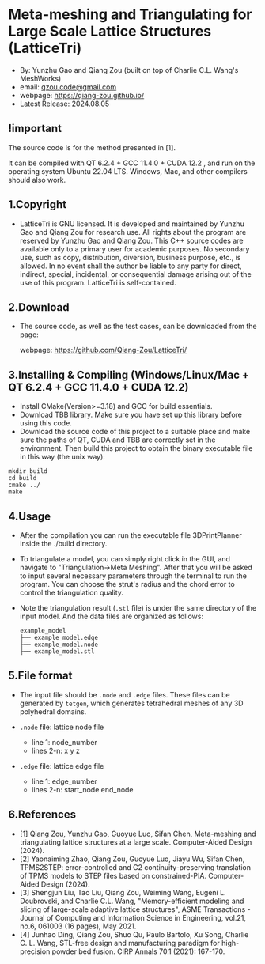 # Meta-meshing and Triangulating for Large Scale Lattice Structures (LatticeTri)

- By: Yunzhu Gao and Qiang Zou (built on top of Charlie C.L. Wang's MeshWorks)
-  email: qzou.code@gmail.com
- webpage: https://qiang-zou.github.io/
- Latest Release: 2024.08.05

## !important
The source code is for the method presented in [1].

It can be compiled with QT 6.2.4 + GCC 11.4.0 + CUDA 12.2 , and run on the operating system Ubuntu 22.04 LTS. Windows, Mac, and other compilers should also work.


1.Copyright
-----------

- LatticeTri is GNU licensed. It is developed and maintained by Yunzhu Gao and Qiang Zou for research use. All rights about the program are reserved by Yunzhu Gao and Qiang Zou. This C++ source codes are available only to a primary user for academic purposes. No secondary use, such as copy, distribution, diversion, business purpose, etc., is allowed. In no event shall the author be liable to any party for direct, indirect, special, incidental, or consequential damage arising out of the use of this program. LatticeTri is self-contained.


2.Download
----------

- The source code, as well as the test cases, can be downloaded from the page: 

  webpage: https://github.com/Qiang-Zou/LatticeTri/

3.Installing & Compiling (Windows/Linux/Mac + QT 6.2.4 + GCC 11.4.0 + CUDA 12.2)
-------------------------------------------

- Install CMake(Version>=3.18) and GCC for build essentials.
- Download TBB library. Make sure you have set up this library before using this code.
- Download the source code of this project to a suitable place and make sure the paths of QT, CUDA and TBB are correctly set in the environment. Then build this project to obtain the binary executable file in this way (the unix way):

```shell
mkdir build
cd build
cmake ../
make
```

4.Usage
-------

- After the compilation you can run the executable file 3DPrintPlanner inside the ./build directory.

- To triangulate a model, you can simply right click in the GUI, and navigate to "Triangulation->Meta Meshing". After that you will be asked to input several necessary parameters through the terminal to run the program. You can choose the strut's radius and the chord error to control the triangulation quality.

- Note the triangulation result (`.stl` file) is under the same directory of the input model. And the data files are organized as follows:

  ```
  example_model
  ├── example_model.edge
  ├── example_model.node
  ├── example_model.stl
  ```

5.File format
-------------

- The input file should be `.node` and `.edge` files. These files can be generated by `tetgen`, which generates tetrahedral meshes of any 3D polyhedral domains.
- `.node` file: lattice node file
  - line 1: node_number
  - lines 2-n: x y z

- `.edge` file: lattice edge file
  - line 1: edge_number
  - lines 2-n: start_node end_node


6.References
-------------

- [1] Qiang Zou, Yunzhu Gao, Guoyue Luo, Sifan Chen, Meta-meshing and triangulating lattice structures at a large scale. Computer-Aided Design (2024).
- [2] Yaonaiming Zhao, Qiang Zou, Guoyue Luo, Jiayu Wu, Sifan Chen, TPMS2STEP: error-controlled and C2 continuity-preserving translation of TPMS models to STEP files based on constrained-PIA. Computer-Aided Design (2024).
- [3] Shengjun Liu, Tao Liu, Qiang Zou, Weiming Wang, Eugeni L. Doubrovski, and Charlie C.L. Wang, "Memory-efficient modeling and slicing of large-scale adaptive lattice structures", ASME Transactions - Journal of Computing and Information Science in Engineering, vol.21, no.6, 061003 (16 pages), May 2021.
- [4] Junhao Ding, Qiang Zou, Shuo Qu, Paulo Bartolo, Xu Song, Charlie C. L. Wang, STL-free design and manufacturing paradigm for high-precision powder bed fusion. CIRP Annals 70.1 (2021): 167-170.
